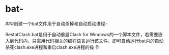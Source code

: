 # bat-
###创建一个bat文件用于自动杀掉和自动启动进程-

RestatClash.bat是用于自动重启Clash for Windows的一个脚本文件，若需要嵌入到代码内，只需用代码相关的编程语言运行该文件，即可自动运行bat内的自动杀死clash.exe进程和重启clash.exe进程的操
作

